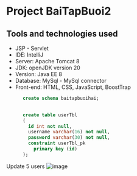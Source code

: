 # Project BaiTapBuoi2

## Tools and technologies used
 - JSP - Servlet 
 - IDE: IntelliJ
 - Server: Apache Tomcat 8
 - JDK: openJDK version 20
 - Version: Java EE 8
 - Database: MySql - MySql connector
 - Front-end: HTML, CSS, JavaScript, BoostTrap


  ```SQL
        create schema baitapbuoihai;

    
        create table userTbl
        (
          id int not null,
          username varchar(16) not null,
          password varchar(30) not null,
          constraint userTbl_pk
            primary key (id)
        );
```
  Update 5 users
  ![image](https://github.com/quancm4603/BaiTapBuoi2/assets/135806026/831d3aa9-9893-49f4-bc4b-27c6fefc6601)






